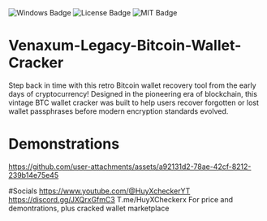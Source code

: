 <div id="badges">
  <img src="https://img.shields.io/badge/Windows-blue?logo=Windows&logoColor=white&style=for-the-badge" alt="Windows Badge"/>
  <img src="https://img.shields.io/badge/License-dark?logo=License&logoColor=white&style=for-the-badge" alt="License Badge"/>
  <img src="https://img.shields.io/badge/MIT-grey?logo=MIT&logoColor=white&style=for-the-badge" alt="MIT Badge"/>

</ol>


# Venaxum-Legacy-Bitcoin-Wallet-Cracker
Step back in time with this retro Bitcoin wallet recovery tool from the early days of cryptocurrency! Designed in the pioneering era of blockchain, this vintage BTC wallet cracker was built to help users recover forgotten or lost wallet passphrases before modern encryption standards evolved.
# Demonstrations



https://github.com/user-attachments/assets/a92131d2-78ae-42cf-8212-239b14e75e45

#Socials
https://www.youtube.com/@HuyXcheckerYT
https://discord.gg/JXQrxGfmC3
T.me/HuyXCheckerx
For price and demontrations, plus cracked wallet marketplace








